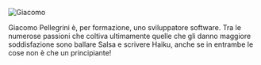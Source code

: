 ---
---
![Giacomo](/img/giacomo-pellegrini.jpg)

Giacomo Pellegrini è, per formazione, uno sviluppatore software.
Tra le numerose passioni che coltiva ultimamente quelle che gli danno maggiore soddisfazione sono ballare Salsa e scrivere Haiku, anche se in entrambe le cose non è che un principiante!